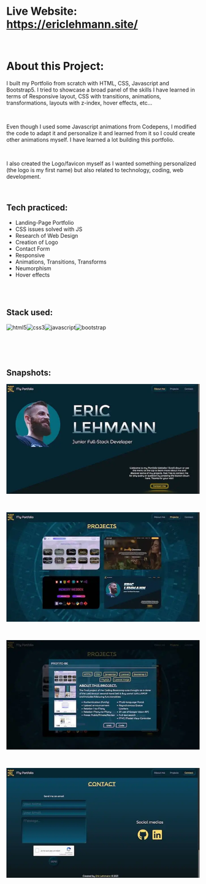 # Live Website: https://ericlehmann.site/


<br>

# About this Project:

 I built my Portfolio from scratch with HTML, CSS, Javascript and Bootstrap5. I tried to showcase a broad panel of the skills I have learned in terms of Responsive layout, CSS with transitions, animations, transformations, layouts with z-index, hover effects, etc...

<br>

Even though I used some Javascript animations from Codepens, I modified the code to adapt it and personalize it and learned from it so I could create other animations myself. I have learned a lot building this portfolio.

<br>

I also created the Logo/favicon myself as I wanted something personalized (the logo is my first name) but also related to technology, coding, web development.

<br>

## Tech practiced: 

   - Landing-Page Portfolio
   - CSS issues solved with JS
   - Research of Web Design
   - Creation of Logo
   - Contact Form
   - Responsive
   - Animations, Transitions, Transforms
   - Neumorphism
   - Hover effects

 <br>
 <br>
 
 ## Stack used:
 
<img align="left" alt="html5" src="https://img.shields.io/badge/-HTML-F64A1D?&style=for-the-badge&logo=html5&logoColor=white" />
<img align="left" alt="css3" src="https://img.shields.io/badge/-CSS-2962E9?&style=for-the-badge&logo=css3&logoColor=white" />
<img align="left" alt="javascript" src="https://img.shields.io/badge/-JAVASCRIPT-D89606?&style=for-the-badge&logo=javascript&logoColor=white" />
<img align="left" alt="bootstrap" src="https://img.shields.io/badge/-bootstrap-533C78?&style=for-the-badge&logo=bootstrap&logoColor=white" />

<br>
<br>
<br>
<br>
<br>

## Snapshots:

![](css/projects/myportfolio1.webp)  

<br>  

![](css/projects/myportfolio2.webp)  

<br>  

![](css/projects/myportfolio3.webp)  

<br>  

![](css/projects/myportfolio4.webp)  
